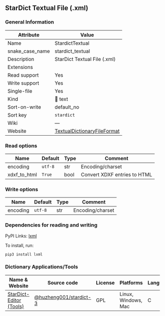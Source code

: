 StarDict Textual File (.xml)
----------------------------

### General Information

| Attribute       | Value                                                                                                                    |
|-----------------|--------------------------------------------------------------------------------------------------------------------------|
| Name            | StardictTextual                                                                                                          |
| snake_case_name | stardict_textual                                                                                                         |
| Description     | StarDict Textual File (.xml)                                                                                             |
| Extensions      |                                                                                                                          |
| Read support    | Yes                                                                                                                      |
| Write support   | Yes                                                                                                                      |
| Single-file     | Yes                                                                                                                      |
| Kind            | 📝 text                                                                                                                  |
| Sort-on-write   | default_no                                                                                                               |
| Sort key        | `stardict`                                                                                                               |
| Wiki            | ―                                                                                                                        |
| Website         | [TextualDictionaryFileFormat](https://github.com/huzheng001/stardict-3/blob/master/dict/doc/TextualDictionaryFileFormat) |

### Read options

| Name         | Default | Type | Comment                      |
|--------------|---------|------|------------------------------|
| encoding     | `utf-8` | str  | Encoding/charset             |
| xdxf_to_html | `True`  | bool | Convert XDXF entries to HTML |

### Write options

| Name     | Default | Type | Comment          |
|----------|---------|------|------------------|
| encoding | `utf-8` | str  | Encoding/charset |

### Dependencies for reading and writing

PyPI Links: [lxml](https://pypi.org/project/lxml)

To install, run:

```sh
pip3 install lxml
```

### Dictionary Applications/Tools

| Name & Website                                                                               | Source code                                                        | License | Platforms           | Language |
|----------------------------------------------------------------------------------------------|--------------------------------------------------------------------|---------|---------------------|----------|
| [StarDict-Editor (Tools)](https://github.com/huzheng001/stardict-3/blob/master/tools/README) | [@huzheng001/stardict-3](https://github.com/huzheng001/stardict-3) | GPL     | Linux, Windows, Mac | C        |
